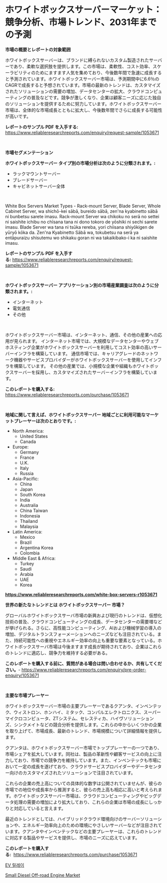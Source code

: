 <p><h1>ホワイトボックスサーバーマーケット：競争分析、市場トレンド、2031年までの予測</h1></p><p><strong>市場の概要とレポートの対象範囲</strong></p>
<p><p>ホワイトボックスサーバーは、ブランドに縛られないカスタム製造されたサーバーであり、柔軟な選択肢を提供します。この市場は、柔軟性、コスト効率、スケーラビリティのためにますます人気を集めており、今後数年間で急速に成長すると予測されています。ホワイトボックスサーバー市場は、予測期間中に6.6％のCAGRで成長すると予想されています。市場の最新のトレンドは、カスタマイズされたソリューションの需要の増加、データセンターの拡大、クラウドコンピューティングの普及などです。競争が激しくなり、企業は顧客ニーズに応じた独自のソリューションを提供するために努力しています。ホワイトボックスサーバー市場は、全体的な市場成長とともに拡大し、今後数年間でさらに成長する可能性が高いです。</p></p>
<p><strong>レポートのサンプル PDF を入手する:</strong> <a href="https://www.reliableresearchreports.com/enquiry/request-sample/1053671">https://www.reliableresearchreports.com/enquiry/request-sample/1053671</a></p>
<p>&nbsp;</p>
<p><strong>市場セグメンテーション</strong></p>
<p><strong>ホワイトボックスサーバー タイプ別の市場分析は次のように分類されます。:</strong></p>
<p><ul><li>ラックマウントサーバー</li><li>ブレードサーバー</li><li>キャビネットサーバー全体</li></ul></p>
<p>&nbsp;</p>
<p><p>White Box Servers Market Types - Rack-mount Server, Blade Server, Whole Cabinet Server, wa shichō-kei sābā, bureido sābā, zen'na kyabinetto sābā ni bunbetsu sarete imasu. Rack-mount Server wa chikoku no serā no settei ni saishite ichibu no chīsana tana ni dono tokoro de yōshiki ni sechi sarete imasu. Blade Server wa tana ni tsūka rereba, yori chiisana shiyōkigen de yūryō kōka da. Zen'na Kyabinetto Sābā wa, tokubetsu na serā ya entāpuraizu shisutemu wo shikaku goran ni wa takaikibako-i ka ni saishite imasu.</p></p>
<p><strong>レポートのサンプル PDF を入手する:</strong>&nbsp;<a href="https://www.reliableresearchreports.com/enquiry/request-sample/1053671">https://www.reliableresearchreports.com/enquiry/request-sample/1053671</a></p>
<p>&nbsp;</p>
<p><strong> ホワイトボックスサーバー アプリケーション別の市場産業調査は次のように分類されます。:</strong></p>
<p><ul><li>インターネット</li><li>電気通信</li><li>その他</li></ul></p>
<p>&nbsp;</p>
<p><p>ホワイトボックスサーバー市場は、インターネット、通信、その他の産業への応用が見られます。 インターネット市場では、大規模なデータセンターやウェブホスティング企業がホワイトボックスサーバーを利用してコスト効率の高いサーバーインフラを構築しています。 通信市場では、キャリアグレードのネットワーク機器やサービスプロバイダーがホワイトボックスサーバーを使用してインフラを構築しています。 その他の産業では、小規模な企業や組織もホワイトボックスサーバーを採用し、カスタマイズされたサーバーインフラを構築しています。</p></p>
<p><strong>このレポートを購入する:</strong>&nbsp; <a href="https://www.reliableresearchreports.com/purchase/1053671">https://www.reliableresearchreports.com/purchase/1053671</a></p>
<p>&nbsp;</p>
<p><strong>地域に関して言えば、ホワイトボックスサーバー 地域ごとに利用可能なマーケットプレーヤーは次のとおりです。:</strong></p>
<p><ul>
    <li>
        North America:
        <ul>
            <li>United States</li>
            <li>Canada</li>
        </ul>
    </li>
    <li>
        Europe:
        <ul>
            <li>Germany</li>
            <li>France</li>
            <li>U.K.</li>
            <li>Italy</li>
            <li>Russia</li>
        </ul>
    </li>
    <li>
        Asia-Pacific:
        <ul>
            <li>China</li>
            <li>Japan</li>
            <li>South Korea</li>
            <li>India</li>
            <li>Australia</li>
            <li>China Taiwan</li>
            <li>Indonesia</li>
            <li>Thailand</li>
            <li>Malaysia</li>
        </ul>
    </li>
    <li>
        Latin America:
        <ul>
            <li>Mexico</li>
            <li>Brazil</li>
            <li>Argentina Korea</li>
            <li>Colombia</li>
        </ul>
    </li>
    <li>
        Middle East & Africa:
        <ul>
            <li>Turkey</li>
            <li>Saudi</li>
            <li>Arabia</li>
            <li>UAE</li>
            <li>Korea</li>
        </ul>
    </li>
    </ul></p>
<p><strong><a href="https://www.reliableresearchreports.com/white-box-servers-r1053671">https://www.reliableresearchreports.com/white-box-servers-r1053671</a></strong>&nbsp;</p>
<p><strong>世界の新たなトレンドとは ホワイトボックスサーバー 市場？</strong></p>
<p><p>グローバルホワイトボックスサーバ市場の新興および現行のトレンドは、仮想化技術の普及、クラウドコンピューティングの成長、データセンターの需要増などが挙げられる。さらに、高性能コンピューティング、AIおよび機械学習の導入の増加、デジタルトランスフォーメーションへのニーズなども注目されている。また、持続可能性への重視やエネルギー効率の向上も重要な要素となっている。ホワイトボックスサーバ市場は今後ますます成長が期待されており、企業はこれらのトレンドに適応し、競争力を維持する必要がある。</p></p>
<p><strong>このレポートを購入する前に、質問がある場合は問い合わせるか、共有してください。</strong>- <a href="https://www.reliableresearchreports.com/enquiry/pre-order-enquiry/1053671">https://www.reliableresearchreports.com/enquiry/pre-order-enquiry/1053671</a></p>
<p>&nbsp;</p>
<p><strong>主要な市場プレーヤー</strong></p>
<p><p>ホワイトボックスサーバー市場の主要プレーヤーであるクアンタ、インベンテック、ウィストロン、ホンハイ、ミタック、コンパルエレクトロニクス、スーパーマイクロコンピュータ、ZTシステム、セレスティカ、ハイヴソリューションズ、シンクメイトなどの競合分析を提供します。これらの中からいくつかの企業を取り上げて、市場成長、最新のトレンド、市場規模について詳細情報を提供します。</p><p>クアンタは、ホワイトボックスサーバー市場でトッププレーヤーの一つであり、市場シェアを拡大しています。同社は、製品の革新性や顧客サービスの向上に注力しており、市場での競争力を維持しています。また、インベンテックも市場において一定の成長を遂げており、クラウドサービスプロバイダーやデータセンター向けのカスタマイズされたソリューションで注目されています。</p><p>これらの企業の売上高についての具体的な数字は公開されていませんが、彼らの市場での地位や成長率から推測すると、彼らの売上高も相応に高いと考えられます。ホワイトボックスサーバー市場は、クラウドコンピューティングやビッグデータ処理の需要の増加により拡大しており、これらの企業は市場の成長にしっかりと対応していると言えます。</p><p>最近のトレンドとしては、ハイブリッドクラウド環境向けのサーバーソリューションや、エネルギー効率向上のための環境にやさしいサーバーなどが注目されています。クアンタやインベンテックなどの主要プレーヤーは、これらのトレンドに対応する製品やサービスを提供し、市場のニーズに応えています。</p></p>
<p><strong>このレポートを購入する:</strong>&nbsp;&nbsp;<a href="https://www.reliableresearchreports.com/purchase/1053671">https://www.reliableresearchreports.com/purchase/1053671</a></p>
<p><p><a href="https://github.com/darrellockm3ytan895656/Market-Research-Report-List-1/blob/main/726353624999.md">EV 릴레이</a></p><p><a href="https://github.com/Sinjinluong3e0awx2m195k76/Market-Research-Report-List-2/blob/main/small-diesel-off-road-engine-market.md">Small Diesel Off-road Engine Market</a></p></p>